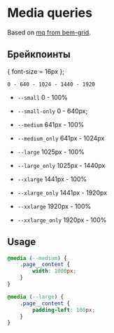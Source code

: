 # Media queries

Based on [mq from bem-grid](https://github.com/bem-incubator/bem-grid/tree/master/common.blocks/mq).

## Брейкпоинты
{ font-size = 16px };

`0 - 640 - 1024 - 1440 - 1920`

- `--small`         0 - 100%
- `--small-only`    0 - 640px;

- `--medium`        641px - 100%
- `--medium_only`   641px - 1024px

- `--large`         1025px - 100%
- `--large_only`    1025px - 1440px

- `--xlarge`        1441px - 100%
- `--xlarge_only`   1441px - 1920px

- `--xxlarge`       1920px - 100%
- `--xxlarge_only`  1920px - 100%

## Usage

```css
@media (--medium) {
    .page__content {
        width: 1000px;
    }
}

@media (--large) {
    .page__content {
        padding-left: 100px;
    }
}
```

